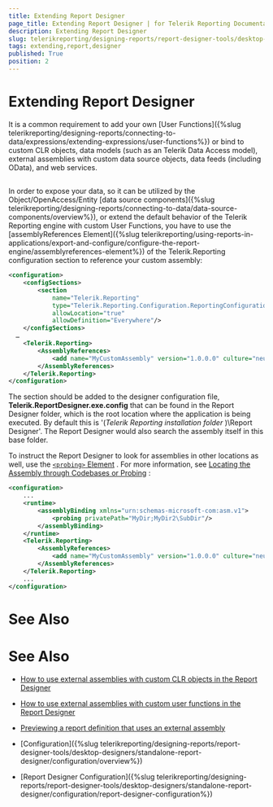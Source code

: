 ```yaml
---
title: Extending Report Designer
page_title: Extending Report Designer | for Telerik Reporting Documentation
description: Extending Report Designer
slug: telerikreporting/designing-reports/report-designer-tools/desktop-designers/standalone-report-designer/configuration/extending-report-designer
tags: extending,report,designer
published: True
position: 2
---
```


# Extending Report Designer



It is a common requirement to add your own [User Functions]({%slug telerikreporting/designing-reports/connecting-to-data/expressions/extending-expressions/user-functions%}) or bind to custom CLR objects, data models         (such as an Telerik Data Access model), external assemblies with custom data source objects, data feeds (including OData), and web services.       

## 

In order to expose your data, so it can be utilized by the Object/OpenAccess/Entity [data source components]({%slug telerikreporting/designing-reports/connecting-to-data/data-source-components/overview%}), or           extend the default behavior of the Telerik Reporting engine with custom User Functions, you have to use the [assemblyReferences Element]({%slug telerikreporting/using-reports-in-applications/export-and-configure/configure-the-report-engine/assemblyreferences-element%}) of the           Telerik.Reporting configuration section to reference your custom assembly:         

    
````xml
<configuration>
    <configSections>
        <section
            name="Telerik.Reporting"
            type="Telerik.Reporting.Configuration.ReportingConfigurationSection, Telerik.Reporting"
            allowLocation="true"
            allowDefinition="Everywhere"/>
    </configSections>
  …
    <Telerik.Reporting>
        <AssemblyReferences>
            <add name="MyCustomAssembly" version="1.0.0.0" culture="neutral" publicKeyToken ="null" />
        </AssemblyReferences>
    </Telerik.Reporting>
</configuration>
````

The section should be added to the designer configuration file, __Telerik.ReportDesigner.exe.config__  that can be found in           the Report Designer folder, which is the root location where the application is being executed.            By default this is '(*Telerik Reporting installation folder* )\Report Designer'.           The Report Designer would also search the assembly itself in this base folder.         

To instruct the Report Designer to look for assemblies in other locations as well, use the            [```<probing>``` Element](http://msdn.microsoft.com/en-US/library/823z9h8w%28v=vs.80%29) . For more information, see            [Locating the Assembly through Codebases or Probing](http://msdn.microsoft.com/en-US/library/15hyw9x3%28v=vs.100%29) :         

    
````xml
<configuration>
    ...
    <runtime>
        <assemblyBinding xmlns="urn:schemas-microsoft-com:asm.v1">
            <probing privatePath="MyDir;MyDir2\SubDir"/>
        </assemblyBinding>
    </runtime>
    <Telerik.Reporting>
        <AssemblyReferences>
            <add name="MyCustomAssembly" version="1.0.0.0" culture="neutral" publicKeyToken ="null" />
        </AssemblyReferences>
    </Telerik.Reporting>
    ...
</configuration>
````

# See Also

# See Also

 * [How to use external assemblies with custom CLR objects in the Report Designer](http://www.telerik.com/support/kb/reporting/customization-tip/how-to-use-external-assemblies-with-custom-clr-objects-in-the-report-designer.aspx)

 * [How to use external assemblies with custom user functions in the Report Designer](http://www.telerik.com/support/kb/reporting/customization-tip/how-to-use-external-assemblies-with-custom-user-functions-in-the-report-designer.aspx)

 * [Previewing a report definition that uses an external assembly](http://www.telerik.com/support/kb/reporting/report-viewers/deploying-trdx-that-uses-external-assembly.aspx)

 * [Configuration]({%slug telerikreporting/designing-reports/report-designer-tools/desktop-designers/standalone-report-designer/configuration/overview%})

 * [Report Designer Configuration]({%slug telerikreporting/designing-reports/report-designer-tools/desktop-designers/standalone-report-designer/configuration/report-designer-configuration%})
